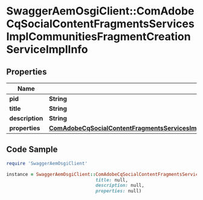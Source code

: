 # SwaggerAemOsgiClient::ComAdobeCqSocialContentFragmentsServicesImplCommunitiesFragmentCreationServiceImplInfo

## Properties

Name | Type | Description | Notes
------------ | ------------- | ------------- | -------------
**pid** | **String** |  | [optional] 
**title** | **String** |  | [optional] 
**description** | **String** |  | [optional] 
**properties** | [**ComAdobeCqSocialContentFragmentsServicesImplCommunitiesFragmentCreationServiceImplProperties**](ComAdobeCqSocialContentFragmentsServicesImplCommunitiesFragmentCreationServiceImplProperties.md) |  | [optional] 

## Code Sample

```ruby
require 'SwaggerAemOsgiClient'

instance = SwaggerAemOsgiClient::ComAdobeCqSocialContentFragmentsServicesImplCommunitiesFragmentCreationServiceImplInfo.new(pid: null,
                                 title: null,
                                 description: null,
                                 properties: null)
```


